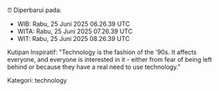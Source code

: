 ⏰ Diperbarui pada:
- WIB: Rabu, 25 Juni 2025 06.26.39 UTC
- WITA: Rabu, 25 Juni 2025 07.26.39 UTC
- WIT: Rabu, 25 Juni 2025 08.26.39 UTC

Kutipan Inspiratif:
"Technology is the fashion of the '90s. It affects everyone, and everyone is interested in it - either from fear of being left behind or because they have a real need to use technology."


Kategori: technology

